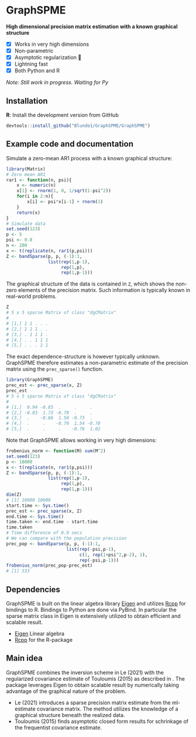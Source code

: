 # GraphSPME

**High dimensional precision matrix estimation with a known graphical structure**

- [x] Works in very high dimensions
- [x] Non-parametric
- [x] Asymptotic regularization 🖖
- [x] Lightning fast
- [x] Both Python and R

_Note: Still work in progress. Waiting for Py_

## Installation

**R**: Install the development version from GitHub
```r
devtools::install_github("Blunde1/GraphSPME/GraphSPME")
```

## Example code and documentation
Simulate a zero-mean AR1 process with a known graphical structure:
```r
library(Matrix)
# Zero mean AR1
rar1 <- function(n, psi){
    x <- numeric(n)
    x[1] <- rnorm(1, 0, 1/sqrt(1-psi^2))
    for(i in 2:n){
        x[i] <- psi*x[i-1] + rnorm(1)
    }
    return(x)
}
# Simulate data
set.seed(123)
p <- 5
psi <- 0.8
n <- 200
x <- t(replicate(n, rar1(p,psi)))
Z <- bandSparse(p, p, (-1):1,
                list(rep(1,p-1),
                     rep(1,p),
                     rep(1,p-1)))
```
The graphical structure of the data is contained in `Z`, which shows
the non-zero elements of the precision matrix. 
Such information is typically known in real-world problems.
```r
Z
# 5 x 5 sparse Matrix of class "dgCMatrix"
#               
# [1,] 1 1 . . .
# [2,] 1 1 1 . .
# [3,] . 1 1 1 .
# [4,] . . 1 1 1
# [5,] . . . 1 1
```
The exact dependence-structure is however typically unknown.
GraphSPME therefore estimates a non-parametric estimate of the precision matrix
using the `prec_sparse()` function.
```r
library(GraphSPME)
prec_est <- prec_sparse(x, Z)
prec_est
# 5 x 5 sparse Matrix of class "dgCMatrix"
#                                   
# [1,]  0.94 -0.85  .     .     .   
# [2,] -0.83  1.73 -0.78  .     .   
# [3,]  .    -0.86  1.58 -0.73  .   
# [4,]  .     .    -0.70  1.54 -0.78
# [5,]  .     .     .    -0.76  1.02
```
Note that GraphSPME allows working in very high dimensions:
```r
frobenius_norm <- function(M) sum(M^2)
set.seed(123)
p <- 10000
x <- t(replicate(n, rar1(p,psi)))
Z <- bandSparse(p, p, (-1):1,
                list(rep(1,p-1),
                     rep(1,p),
                     rep(1,p-1)))
dim(Z)
# [1] 10000 10000
start.time <- Sys.time()
prec_est <- prec_sparse(x, Z)
end.time <- Sys.time()
time.taken <- end.time - start.time
time.taken
# Time difference of 0.9 secs
# We can compare with the population precision
prec_pop <- bandSparse(p, p, (-1):1, 
                       list(rep(-psi,p-1),
                            c(1, rep(1+psi^2,p-2), 1),
                            rep(-psi,p-1)))
frobenius_norm(prec_pop-prec_est)
# [1] 533
```

## Dependencies
GraphSPME is built on the linear algebra library [Eigen](http://eigen.tuxfamily.org/index.php?title=Main_Page)
and utilizes [Rcpp](https://github.com/RcppCore/Rcpp) for bindings to R.
Bindings to Python are done via PyBind.
In particular the sparse matrix class in Eigen is extensively utilized to obtain efficient and scalable result.

- [Eigen](http://eigen.tuxfamily.org/index.php?title=Main_Page) Linear algebra
- [Rcpp](https://github.com/RcppCore/Rcpp) for the R-package


## Main idea

GraphSPME combines the inversion scheme in Le (2021) with the regularized 
covariance estimate of Touloumis (2015) as described in <write paper>.
The package leverages Eigen to obtain scalable result by numerically taking advantage
of the graphical nature of the problem.

- Le (2021) introduces a sparse precision matrix estimate from the ml-estimate covariance matrix.
The method utilizes the knowledge of a graphical structure beneath the realized data.
- Touloumis (2015) finds asymptotic closed form results for schrinkage of the frequentist covariance estimate.
  

